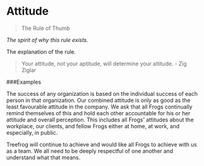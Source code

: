 # Attitude

> The Rule of Thumb

<i>The spirit of why this rule exists.</i>

 The explanation of the rule.
 
 > Your attitude, not your aptitude, will determine your altitude. - Zig Ziglar
 
###Examples

The success of any organization is based on the individual success of each person in that organization. Our combined attitude is only as good as the least favourable attitude in the company. We ask that all Frogs continually remind themselves of this and hold each other accountable for his or her attitude and overall perception. This includes all Frogs' attitudes about the workplace, our clients, and fellow Frogs either at home, at work, and especially, in public.

Treefrog will continue to achieve and would like all Frogs to achieve with us as a team. We all need to be deeply respectful of one another and understand what that means.
 